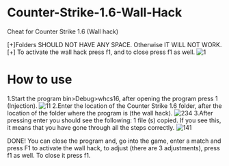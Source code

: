 # Counter-Strike-1.6-Wall-Hack
 Cheat for Counter Strike 1.6 (Wall hack)
 
[+]Folders SHOULD NOT HAVE ANY SPACE. Otherwise IT WILL NOT WORK.
[+] To activate the wall hack press f1, and to close press f1 as well.
![1](https://user-images.githubusercontent.com/36111719/116784159-65d45880-aa9b-11eb-9dc7-612995cb3227.PNG)
# How to use
1.Start the program bin>Debug>whcs16, after opening the program press 1 (Injection).
![11](https://user-images.githubusercontent.com/36111719/116784649-01ff5f00-aa9e-11eb-871d-1513170998b6.PNG)
2.Enter the location of the Counter Strike 1.6 folder, after the location of the folder where the program is (the wall hack).
![234](https://user-images.githubusercontent.com/36111719/116785254-345e8b80-aaa1-11eb-82f0-5737f51f23a8.PNG)
3.After pressing enter you should see the following: 1 file (s) copied. If you see this, it means that you have gone through all the steps correctly.
![141](https://user-images.githubusercontent.com/36111719/116785424-1f362c80-aaa2-11eb-8c55-cc19fcc68eca.PNG)

DONE!
You can close the program and, go into the game, enter a match and press F1 to activate the wall hack, to adjust (there are 3 adjustments), press f1 as well. To close it press f1.

